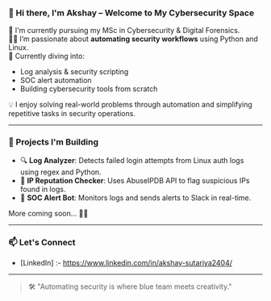 ### 👋 Hi there, I'm Akshay – Welcome to My Cybersecurity Space

🔐 I'm currently pursuing my MSc in Cybersecurity & Digital Forensics.  
👨‍💻 I’m passionate about **automating security workflows** using Python and Linux.  
🧠 Currently diving into:
- Log analysis & security scripting
- SOC alert automation
- Building cybersecurity tools from scratch

💡 I enjoy solving real-world problems through automation and simplifying repetitive tasks in security operations.

---

### 🚀 Projects I'm Building
- 🔍 **Log Analyzer**: Detects failed login attempts from Linux auth logs using regex and Python.
- 🧠 **IP Reputation Checker**: Uses AbuseIPDB API to flag suspicious IPs found in logs.
- 📢 **SOC Alert Bot**: Monitors logs and sends alerts to Slack in real-time.

More coming soon... 👨‍🔬

---

### 📫 Let's Connect
- [LinkedIn] :- https://www.linkedin.com/in/akshay-sutariya2404/

---

> 🛠️ "Automating security is where blue team meets creativity."
